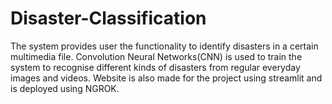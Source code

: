# Disaster-Classification
The system provides user the functionality to identify disasters in a certain multimedia file. Convolution Neural Networks(CNN) is used to train the system to recognise different kinds of disasters from regular everyday images and videos. Website is also made for the project using streamlit and is deployed using NGROK.
